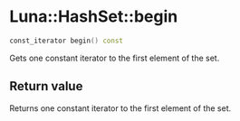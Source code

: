 # Luna::HashSet::begin

```c++
const_iterator begin() const
```

Gets one constant iterator to the first element of the set. 



## Return value
Returns one constant iterator to the first element of the set. 

